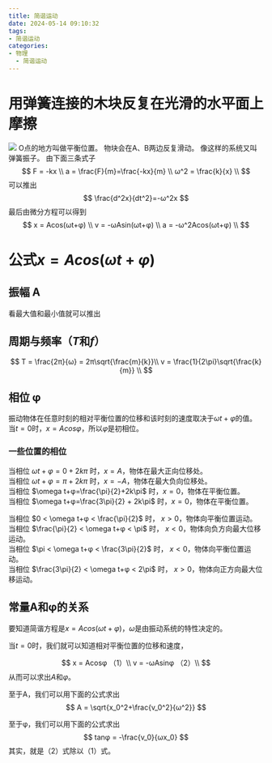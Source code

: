 ```yaml
---
title: 简谐运动
date: 2024-05-14 09:10:32
tags:
- 简谐运动
categories: 
- 物理
  - 简谐运动
---
```


# 用弹簧连接的木块反复在光滑的水平面上摩擦

![](https://pic.imgdb.cn/item/663044c10ea9cb14035fade5.webp)
O点的地方叫做平衡位置。
物块会在A、B两边反复滑动。
像这样的系统又叫弹簧振子。
由下面三条式子
$$
F = -kx \\
a = \frac{F}{m}=\frac{-kx}{m} \\
ω^2 = \frac{k}{x} \\
$$
可以推出
$$
\frac{d^2x}{dt^2}=-ω^2x
$$
最后由微分方程可以得到
$$
x = Acos(ωt+φ) \\
v = -ωAsin(ωt+φ) \\
a = -ω^2Acos(ωt+φ) \\
$$

# 公式$x = Acos(ωt+φ)$

## 振幅 A

看最大值和最小值就可以推出

## 周期与频率（$T$和$f$）

$$
T = \frac{2π}{ω} = 2π\sqrt{\frac{m}{k}}\\
v = \frac{1}{2\pi}\sqrt{\frac{k}{m}} \\
$$

## 相位 φ

振动物体在任意时刻的相对平衡位置的位移和该时刻的速度取决于$\omega t+φ$的值。  
当$t=0$时，$x=Acosφ$，所以$φ$是初相位。

### 一些位置的相位

当相位 $\omega t+φ=0+2k\pi$ 时，$x=A$，物体在最大正向位移处。  
当相位 $\omega t+φ=π+2k\pi$ 时，$x=-A$，物体在最大负向位移处。  
当相位 $\omega t+φ=\frac{\pi}{2}+2k\pi$ 时，$x=0$，物体在平衡位置。  
当相位 $\omega t+φ=\frac{3\pi}{2} + 2k\pi$ 时，$x=0$，物体在平衡位置。  

当相位 $0 < \omega t+φ < \frac{\pi}{2}$ 时， $x>0$，物体向平衡位置运动。  
当相位 $\frac{\pi}{2} < \omega t+φ < \pi$ 时， $x<0$，物体向负方向最大位移运动。  
当相位 $\pi < \omega t+φ < \frac{3\pi}{2}$ 时， $x<0$，物体向平衡位置运动。  
当相位 $\frac{3\pi}{2} < \omega t+φ < 2\pi$ 时， $x>0$，物体向正方向最大位移运动。

## 常量A和φ的关系

要知道简谐方程是$x = Acos(ωt+φ)$，$\omega$是由振动系统的特性决定的。

当$t=0$时，我们就可以知道相对平衡位置的位移和速度，

$$
x = Acosφ （1）\\
v = -ωAsinφ （2）\\
$$
从而可以求出$A$和$φ$。

至于A，我们可以用下面的公式求出
$$
A = \sqrt{x_0^2+\frac{v_0^2}{ω^2}}
$$

至于φ，我们可以用下面的公式求出
$$
tanφ = -\frac{v_0}{ωx_0}
$$
其实，就是（2）式除以（1）式。
